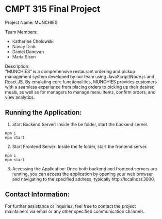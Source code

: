 # CMPT 315 Final Project

Project Name: MUNCHIES <br>

Team Members: 
- Katherine Cholowski 
- Nancy Dinh
- Daniel Donovan
- Maria Sison <br>

Description:<br>
"MUNCHIES" is a comprehensive restaurant ordering and pickup management system developed by our team using JavaScript/Node.js and React.JS. By emulating core functionalities, MUNCHIES provides customers with a seamless experience from placing orders to picking up their desired meals, as well as for managers to manage menu items, confirm orders, and view analytics.


## Running the Application:
1. Start Backend Server:
Inside the be folder, start the backend server.
```
npm i
npm start
```

2. Start Frontend Server:
Inside the fe folder, start the frontend server.
```
npm i
npm start
```

3. Accessing the Application:
Once both backend and frontend servers are running, you can access the application by opening your web browser and navigating to the specified address, typically http://localhost:3000.


## Contact Information:
For further assistance or inquiries, feel free to contact the project maintainers via email or any other specified communication channels.


